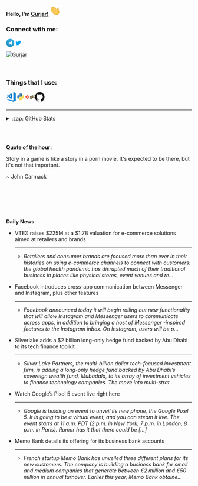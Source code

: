 #### Hello, I'm [Gurjar!](https://GurjarKing.github.io) <img src="https://raw.githubusercontent.com/ABSphreak/ABSphreak/master/gifs/Hi.gif" width="30px"></h2>


### Connect with me:

[<img align="left" alt="Gurjar | Telegram" width="22px" src="https://raw.githubusercontent.com/github/explore/80688e429a7d4ef2fca1e82350fe8e3517d3494d/topics/telegram/telegram.png" />][Telegram]
[<img align="left" alt="Gurjar | Twitter" width="22px" src="https://raw.githubusercontent.com/github/explore/80688e429a7d4ef2fca1e82350fe8e3517d3494d/topics/twitter/twitter.png" />][Twitter]
<br >
<br >
<a href="https://github.com/GurjarKing"><img src="https://komarev.com/ghpvc/?username=GurjarKing" alt="Gurjar" /></a> <br />
<br />
<br />
<!-- <br >

![](https://visitor-badge.glitch.me/badge?page_id=GurjarKing)

<br /> -->

### Things that I use:

[<img align="left" alt="Visual Studio Code" width="26px" src="https://raw.githubusercontent.com/github/explore/80688e429a7d4ef2fca1e82350fe8e3517d3494d/topics/visual-studio-code/visual-studio-code.png" />][VSCode]
[<img align="left" alt="Python" width="26px" src="https://raw.githubusercontent.com/github/explore/80688e429a7d4ef2fca1e82350fe8e3517d3494d/topics/python/python.png" />][Python]
[<img align="left" alt="Git" width="26px" src="https://raw.githubusercontent.com/github/explore/80688e429a7d4ef2fca1e82350fe8e3517d3494d/topics/git/git.png" />][Git]
[<img align="left" alt="GitHub" width="26px" src="https://raw.githubusercontent.com/github/explore/78df643247d429f6cc873026c0622819ad797942/topics/github/github.png" />][Github]

<br />
<br />

---
<details>
  <summary>:zap: GitHub Stats</summary>

<img align="left" alt="Gurjar's Github Stats" src="https://github-readme-stats.vercel.app/api?username=GurjarKing&show_icons=true&hide_border=true&count_private=true&include_all_commit=true&theme=algolia" />

</details>

<!-- ### 🔔 My latest tweet
<a href="https://twitter.com/Gurjar_King43" target="_blank">
	<img src="https://github.com/GurjarKing/GurjarKing/raw/master/tweet.png" width="70%" align="center" alt="Click to view on Twitter" title="My latest tweet, as an image"/>
</a> -->
<br>

<pre>

</pre>

**Quote of the hour:**

Story in a game is like a story in a porn movie. It's expected to be there, but it's not that important.

~ John Carmack
<pre>

</pre>
<br>
<pre>


</pre>
<strong>Daily News</strong>
  
  - VTEX raises $225M at a $1.7B valuation for e-commerce solutions aimed at retailers and brands
     <hr/>
     
      - *Retailers and consumer brands are focused more than ever in their histories on using e-commerce channels to connect with customers: the global health pandemic has disrupted much of their traditional business in places like physical stores, event venues and re…*
     
  - Facebook introduces cross-app communication between Messenger and Instagram, plus other features
      <hr/>
      
      - *Facebook announced today it will begin rolling out new functionality that will allow Instagram and Messenger users to communicate across apps, in addition to bringing a host of Messenger -inspired features to the Instagram inbox. On Instagram, users will be p…*
      
  - Silverlake adds a $2 billion long-only hedge fund backed by Abu Dhabi to its tech finance toolkit
      <hr/>
      
      - *Silver Lake Partners, the multi-billion dollar tech-focused investment firm, is adding a long-only hedge fund backed by Abu Dhabi’s sovereign wealth fund, Mubadala, to its array of investment vehicles to finance technology companies. The move into multi-strat…*
      
  - Watch Google’s Pixel 5 event live right here
      <hr/>
      
      - *Google is holding an event to unveil its new phone, the Google Pixel 5. It is going to be a virtual event, and you can steam it live. The event starts at 11 a.m. PDT (2 p.m. in New York, 7 p.m. in London, 8 p.m. in Paris). Rumor has it that there could be […]*
       
  - Memo Bank details its offering for its business bank accounts
      <hr/>
       
       - *French startup Memo Bank has unveiled three different plans for its new customers. The company is building a business bank for small and medium companies that generate between €2 million and €50 million in annual turnover. Earlier this year, Memo Bank obtaine…*
      

<br />

[VSCode]: https://code.visualstudio.com/
[Python]: https://www.python.org/
[Git]: https://git-scm.com/
[Github]: https://github.com/
[Telegram]: https://t.me/Gurjar_King/
[Twitter]: https://twitter.com/Gurjar_King43/
